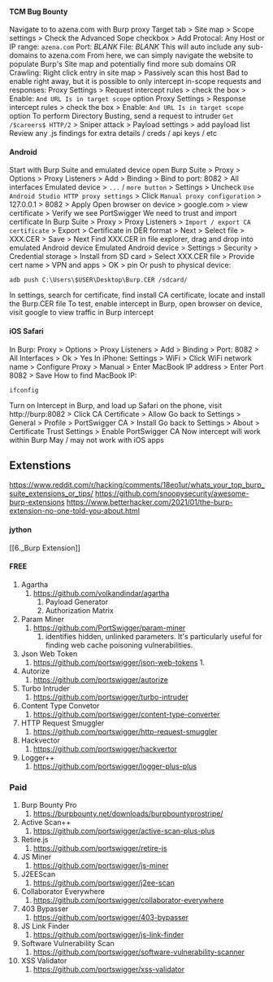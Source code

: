 #### TCM Bug Bounty
Navigate to to azena.com with Burp proxy
Target tab > Site map > Scope settings > Check the Advanced Sope checkbox > Add
Protocal: Any
Host or IP range: `azena.com`
Port: *BLANK*
File: *BLANK*
This will auto include any sub-domains to azena.com
From here, we can simply navigate the website to populate Burp's Site map and potentially find more sub domains
OR
Crawling:
Right click entry in site map > Passively scan this host
Bad to enable right away, but it is possible to only intercept in-scope requests and responses:
Proxy Settings > Request intercept rules > check the box > Enable: `And URL Is in target scope` option
Proxy Settings > Response intercept rules > check the box > Enable: `And URL Is in target scope` option
To perform Directory Busting, send a request to intruder
`Get /$careers$ HTTP/2` > Sniper attack > Payload settings > add payload list
Review any .js findings for extra details / creds / api keys / etc
#### Android
Start with Burp Suite and emulated device open
Burp Suite > Proxy > Options > Proxy Listeners > Add > Binding > Bind to port: 8082 > All interfaces
Emulated device > `...` / `more button` > Settings > Uncheck `Use Android Studio HTTP proxy settings` > Click `Manual proxy configuration` > 127.0.0.1 > 8082 > Apply
Open browser on device > google.com > view certificate > Verify we see PortSwigger
We need to trust and import certificate
In Burp Suite > Proxy > Proxy Listeners > `Import / export CA certificate` > Export > Certificate in DER format > Next > Select file > XXX.CER > Save > Next
Find XXX.CER in file explorer, drag and drop into emulated Android device
Emulated Android device > Settings > Security > Credential storage > Install from SD card > Select XXX.CER file > Provide cert name > VPN and apps > OK > pin
Or push to physical device:
```
adb push C:\Users\$USER\Desktop\Burp.CER /sdcard/
```
In settings, search for certificate, find install CA certificate, locate and install the Burp.CER file
To test, enable intercept in Burp, open browser on device, visit google to view traffic in Burp intercept
#### iOS Safari
In Burp:
Proxy > Options > Proxy Listeners > Add > Binding > Port: 8082 > All Interfaces > Ok > Yes
In iPhone:
Settings > WiFi > Click WiFi network name > Configure Proxy > Manual > Enter MacBook IP address > Enter Port 8082 > Save
How to find MacBook IP:
```
ifconfig
```
Turn on Intercept in Burp, and load up Safari on the phone, visit http://burp:8082 > Click CA Certificate > Allow
Go back to Settings > General > Profile > PortSwigger CA > Install
Go back to Settings > About > Certificate Trust Settings > Enable PortSwigger CA
Now intercept will work within Burp
May / may not work with iOS apps
## Extenstions
https://www.reddit.com/r/hacking/comments/18eo1ur/whats_your_top_burp_suite_extensions_or_tips/
https://github.com/snoopysecurity/awesome-burp-extensions
https://www.betterhacker.com/2021/01/the-burp-extension-no-one-told-you-about.html
#### jython
[[6._Burp Extension]]
#### FREE
1. Agartha
	1. https://github.com/volkandindar/agartha
		1. Payload Generator
		2. Authorization Matrix
2. Param Miner
	1. https://github.com/PortSwigger/param-miner
		1. identifies hidden, unlinked parameters. It's particularly useful for finding web cache poisoning vulnerabilities.
3. Json Web Token
	1. https://github.com/portswigger/json-web-tokens
		1.
4. Autorize
	1. https://github.com/portswigger/autorize
5. Turbo Intruder
	1. https://github.com/portswigger/turbo-intruder
6. Content Type Convetor
	1. https://github.com/portswigger/content-type-converter
7. HTTP Request Smuggler
	1. https://github.com/portswigger/http-request-smuggler
8. Hackvector
	1. https://github.com/portswigger/hackvertor
9. Logger++
	1. https://github.com/portswigger/logger-plus-plus
### Paid
1. Burp Bounty Pro
	1. https://burpbounty.net/downloads/burpbountyprostripe/
2. Active Scan++
	1. https://github.com/portswigger/active-scan-plus-plus
3. Retire.js
	1. https://github.com/portswigger/retire-js
4. JS Miner
	1. https://github.com/portswigger/js-miner
5. J2EEScan
	1. https://github.com/portswigger/j2ee-scan
6. Collaborator Everywhere
	1. https://github.com/portswigger/collaborator-everywhere
7. 403 Bypasser
	1. https://github.com/portswigger/403-bypasser
8. JS Link Finder
	1. https://github.com/portswigger/js-link-finder
9. Software Vulnerability Scan
	1. https://github.com/portswigger/software-vulnerability-scanner
10. XSS Validator
	1. https://github.com/portswigger/xss-validator